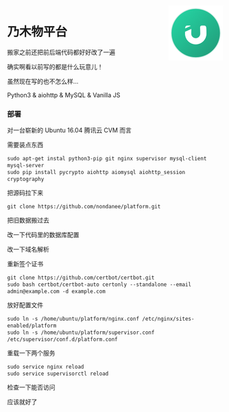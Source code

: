 <img src="static/logo.png" alt="logo" width="128" height="128" align="right" />

# 乃木物平台

搬家之前还把前后端代码都好好改了一遍

确实啊看以前写的都是什么玩意儿！

虽然现在写的也不怎么样...

Python3 & aiohttp & MySQL & Vanilla JS

### 部署
对一台崭新的 Ubuntu 16.04 腾讯云 CVM 而言

需要装点东西

```
sudo apt-get instal python3-pip git nginx supervisor mysql-client mysql-server
sudo pip install pycrypto aiohttp aiomysql aiohttp_session cryptography
```

把源码拉下来

```
git clone https://github.com/nondanee/platform.git
```

把旧数据搬过去

改一下代码里的数据库配置

改一下域名解析

重新签个证书

```
git clone https://github.com/certbot/certbot.git
sudo bash certbot/certbot-auto certonly --standalone --email admin@example.com -d example.com
```

放好配置文件

```
sudo ln -s /home/ubuntu/platform/nginx.conf /etc/nginx/sites-enabled/platform
sudo ln -s /home/ubuntu/platform/supervisor.conf /etc/supervisor/conf.d/platform.conf
```

重载一下两个服务

```
sudo service nginx reload
sudo service supervisorctl reload
```
检查一下能否访问

应该就好了